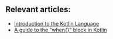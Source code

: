 ## Relevant articles:

- [Introduction to the Kotlin Language](http://www.baeldung.com/kotlin)
- [A guide to the “when{}” block in Kotlin](http://www.baeldung.com/kotlin-when)
